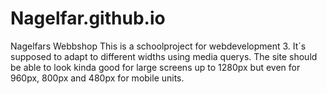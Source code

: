 # Nagelfar.github.io
Nagelfars Webbshop
This is a schoolproject for webdevelopment 3. It´s supposed to adapt to different widths using media querys.
The site should be able to look kinda good for large screens up to 1280px but even for 960px, 800px and 480px for mobile units.

